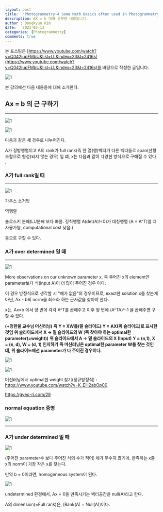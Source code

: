 ```yaml
---
layout: post
title:  "Photogrammetry-4 Some Math Basics often used in Photogrammetry(1)"
description: AX = b 대해 공부한 내용입니다.
author : Dongkyun Kim
date:   2021-05-13
categories: [Photogrammetry]
comments: true
---
```


본 포스팅은 [https://www.youtube.com/watch?v=Q042jupFMbU&list=LL&index=23&t=2416s](https://www.youtube.com/watch?v=Q042jupFMbU&list=LL&index=23&t=2416s)를 바탕으로 작성한 글입니다.

![1](/assets/img/camera/210513/1.PNG)

본 강의에선 다음 내용들에 대해 소개한다.

## Ax = b 의 근 구하기
---

![1](/assets/img/camera/210513/2.PNG)

![1](/assets/img/camera/210513/8.PNG)


다음과 같은 세 경우로 나누어진다.

A가 정방행렬이고 A의 rank가 full rank(즉 한 열(행)벡터가 다른 벡터들로 span(선형조합으로 형성)되지 않는 경우) 일 떄, x는 다음과 같이 다양한 방식으로 구해질 수 있다 .

### A가 full rank일 때
---


![1](/assets/img/camera/210513/3.PNG)

가우스 소거법

역행렬

숄로스키 분해(LU분해 보다 빠름. 정칙행렬 A(det(A)!=0)가 대칭행렬 (A = A^T)일 떄 사용가능, computational cost 낮음.)

등으로 구할 수 있다.

### A가 over determined 일 때
---
![1](/assets/img/camera/210513/4.PNG)


More observations on our unknown parameter x, 즉 주어진 x의 element인 parameter보다 식(input A)이 더 많이 주어진 경우 이다.

이 경우 방정식으로 생각할 시 "해가 없음"의 경우이므로, exact한 solution x를 찾는게 아닌, Ax - b의 norm을 최소화 하는 근사값을 찾아야 한다.

x는, Ax=b 에서 양 변에 각각 A^T를 곱해주고 이후 양 변에 (A^TA)^-1 을 곱해주면 구할 수 있다. 

**(+정한울 교수님 머신러닝)**
**즉 Y = XW를(밑 슬라이드) Y = AX(위 슬라이드)로 표시한 것임**
**위 슬라이드에서 X -> 밑 슬라이드의 W (즉 찾아야 하는 optimal한 parameter(=weight))**
**위 슬라이드에서 A -> 밑 슬라이드의 X (Input)**
**Y = (n,1), X = (n, d), W = (d, 1) 인지하기**
**즉 머신러닝은 optimal한 parameter W를 찾는 것인데, 위 슬라이드에선 parameter가 다 주어진 경우이다.**

![1](/assets/img/camera/210513/6.PNG)

![1](/assets/img/camera/210513/7.PNG)

머신러닝에서 optimal한 weight 찾기(정규방정식) : 
https://www.youtube.com/watch?v=K_EH2abOp00

https://gyeo-ri.com/29


### normal equation 증명

![1](/assets/img/camera/210513/m.jpg)


---


### A가 under determined 일 때


![1](/assets/img/camera/210513/5.PNG)

(주어진 parameter수 보다 주어진 식의 수가 적어) 해가 무수히 많기에, 만족하는 x중 x의 norm이 가장 작은 x를 찾는다.

만약 b = 0이라면, homogeneous system이 된다.

![1](/assets/img/camera/210513/9.PNG)


undetermined 환경에서, Ax = 0을 만족시키는 벡터공간을 null(A)라고 한다.

A의 dimension(=Full rank)은, (Rank(A) + Null(A))이다.
